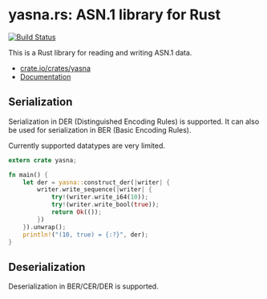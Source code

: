 # yasna.rs: ASN.1 library for Rust

[![Build Status](https://travis-ci.org/qnighy/yasna.rs.svg?branch=master)](https://travis-ci.org/qnighy/yasna.rs)

This is a Rust library for reading and writing ASN.1 data.

- [crate.io/crates/yasna](https://crates.io/crates/yasna)
- [Documentation](https://qnighy.github.io/yasna.rs/yasna/index.html)

## Serialization

Serialization in DER (Distinguished Encoding Rules) is supported. It can also be used for serialization in BER (Basic Encoding Rules).

Currently supported datatypes are very limited.

```rust
extern crate yasna;

fn main() {
    let der = yasna::construct_der(|writer| {
        writer.write_sequence(|writer| {
            try!(writer.write_i64(10));
            try!(writer.write_bool(true));
            return Ok(());
        })
    }).unwrap();
    println!("(10, true) = {:?}", der);
}
```

## Deserialization

Deserialization in BER/CER/DER is supported.
